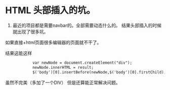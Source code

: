 # HTML 头部插入的坑。

1. 最近的项目都是需要navbar的。全部需要动态什么的。
结果头部插入的时候就出现了很多坑。


如果直接+html页面很多编辑器的页面就不干了。


结果这能这样
```HTML
            var newNode = document.createElement("div");
            newNode.innerHTML = result;
            $('body')[0].insertBefore(newNode,$('body')[0].firstChild);
```
虽然不完美（多加了一个DIV）
但是还算能正常解决问题。
